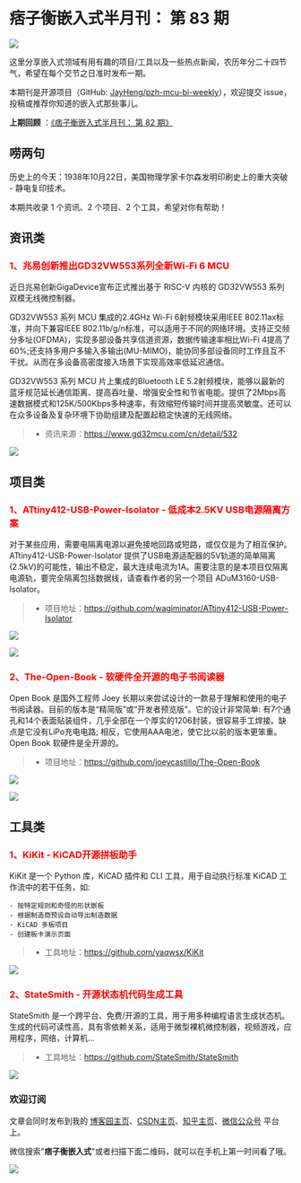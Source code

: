 # 痞子衡嵌入式半月刊： 第 83 期

![](https://raw.githubusercontent.com/JayHeng/pzh-mcu-bi-weekly/master/pics/pzh_mcu_bi_weekly.PNG)

这里分享嵌入式领域有用有趣的项目/工具以及一些热点新闻，农历年分二十四节气，希望在每个交节之日准时发布一期。

本期刊是开源项目（GitHub: [JayHeng/pzh-mcu-bi-weekly](https://github.com/JayHeng/pzh-mcu-bi-weekly)），欢迎提交 issue，投稿或推荐你知道的嵌入式那些事儿。

**上期回顾** ：[《痞子衡嵌入式半月刊： 第 82 期》](https://www.cnblogs.com/henjay724/p/17744244.html)

## 唠两句

历史上的今天：1938年10月22日，美国物理学家卡尔森发明印刷史上的重大突破 - 静电复印技术。

本期共收录 1 个资讯、2 个项目、2 个工具，希望对你有帮助！

## 资讯类

### <font color="red">1、兆易创新推出GD32VW553系列全新Wi-Fi 6 MCU</font>

近日兆易创新GigaDevice宣布正式推出基于 RISC-V 内核的 GD32VW553 系列双模无线微控制器。

GD32VW553 系列 MCU 集成的2.4GHz Wi-Fi 6射频模块采用IEEE 802.11ax标准，并向下兼容IEEE 802.11b/g/n标准，可以适用于不同的网络环境。支持正交频分多址(OFDMA)，实现多部设备共享信道资源，数据传输速率相比Wi-Fi 4提高了60%;还支持多用户多输入多输出(MU-MIMO)，能协同多部设备同时工作且互不干扰。从而在多设备高密度接入场景下实现高效率低延迟通信。

GD32VW553 系列 MCU 片上集成的Bluetooth LE 5.2射频模块，能够以最新的蓝牙规范延长通信距离、提高吞吐量、增强安全性和节省电能。提供了2Mbps高速数据模式和125K/500Kbps多种速率，有效缩短传输时间并提高灵敏度。还可以在众多设备及复杂环境下协助组建及配置起稳定快速的无线网络。

> * 资讯来源：https://www.gd32mcu.com/cn/detail/532

![](https://raw.githubusercontent.com/JayHeng/pzh-mcu-bi-weekly/master/pics/issue-083/GD32VW553.png)

## 项目类

### <font color="red">1、ATtiny412-USB-Power-Isolator - 低成本2.5KV USB电源隔离方案</font>

对于某些应用，需要电隔离电源以避免接地回路或短路，或仅仅是为了相互保护。ATtiny412-USB-Power-Isolator 提供了USB电源适配器的5V轨道的简单隔离(2.5kV)的可能性，输出不稳定，最大连续电流为1A。需要注意的是本项目仅隔离电源轨，要完全隔离包括数据线，请查看作者的另一个项目 ADuM3160-USB-Isolator。

> * 项目地址：https://github.com/wagiminator/ATtiny412-USB-Power-Isolator

![](https://raw.githubusercontent.com/JayHeng/pzh-mcu-bi-weekly/master/pics/issue-083/ATtiny412-USB-Power-Isolator1.PNG)

![](https://raw.githubusercontent.com/JayHeng/pzh-mcu-bi-weekly/master/pics/issue-083/ATtiny412-USB-Power-Isolator2.PNG)

### <font color="red">2、The-Open-Book - 软硬件全开源的电子书阅读器</font>

Open Book 是国外工程师 Joey 长期以来尝试设计的一款易于理解和使用的电子书阅读器。目前的版本是“精简版”或“开发者预览版”。它的设计非常简单: 有7个通孔和14个表面贴装组件，几乎全部在一个厚实的1206封装，很容易手工焊接。缺点是它没有LiPo充电电路; 相反，它使用AAA电池，使它比以前的版本更笨重。Open Book 软硬件是全开源的。

> * 项目地址：https://github.com/joeycastillo/The-Open-Book

![](https://raw.githubusercontent.com/JayHeng/pzh-mcu-bi-weekly/master/pics/issue-083/The-Open-Book1.PNG)

![](https://raw.githubusercontent.com/JayHeng/pzh-mcu-bi-weekly/master/pics/issue-083/The-Open-Book2.PNG)

## 工具类

### <font color="red">1、KiKit - KiCAD开源拼板助手</font>

KiKit 是一个 Python 库，KiCAD 插件和 CLI 工具，用于自动执行标准 KiCAD 工作流中的若干任务，如:

```text
- 按特定规则和奇怪的形状嵌板
- 根据制造商预设自动导出制造数据
- KiCAD 多板项目
- 创建板卡演示页面
```

> * 工具地址：https://github.com/yaqwsx/KiKit

![](https://raw.githubusercontent.com/JayHeng/pzh-mcu-bi-weekly/master/pics/issue-083/KiKit.jpg)

### <font color="red">2、StateSmith - 开源状态机代码生成工具</font>

StateSmith 是一个跨平台、免费/开源的工具，用于用多种编程语言生成状态机。生成的代码可读性高，具有零依赖关系，适用于微型裸机微控制器，视频游戏，应用程序，网络，计算机…

> * 工具地址：https://github.com/StateSmith/StateSmith

![](https://raw.githubusercontent.com/JayHeng/pzh-mcu-bi-weekly/master/pics/issue-083/StateSmith.png)

### 欢迎订阅

文章会同时发布到我的 [博客园主页](https://www.cnblogs.com/henjay724/)、[CSDN主页](https://blog.csdn.net/henjay724)、[知乎主页](https://www.zhihu.com/people/henjay724)、[微信公众号](http://weixin.sogou.com/weixin?type=1&query=痞子衡嵌入式) 平台上。

微信搜索"__痞子衡嵌入式__"或者扫描下面二维码，就可以在手机上第一时间看了哦。

![](https://raw.githubusercontent.com/JayHeng/pzhmcu-picture/master/wechat/pzhMcu_qrcode_258x258.jpg)

